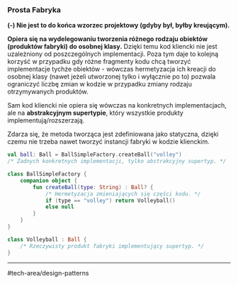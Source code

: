 ### Prosta Fabryka
**(-) Nie jest to do końca wzorzec projektowy (gdyby był, byłby kreującym).**

**Opiera się na wydelegowaniu tworzenia różnego rodzaju obiektów (produktów fabryki) do osobnej klasy.** Dzięki temu kod kliencki nie jest uzależniony od poszczególnych implementacji. Poza tym daje to kolejną korzyść w przypadku gdy różne fragmenty kodu chcą tworzyć implementacje tychże obiektów - wówczas hermetyzacja ich kreacji do osobnej klasy (nawet jeżeli utworzonej tylko i wyłącznie po to) pozwala ograniczyć liczbę zmian w kodzie w przypadku zmiany rodzaju otrzymywanych produktów.

Sam kod kliencki nie opiera się wówczas na konkretnych implementacjach, ale na **abstrakcyjnym supertypie**, który wszystkie produkty implementują/rozszerzają.

Zdarza się, że metoda tworząca jest zdefiniowana jako statyczna, dzięki czemu nie trzeba nawet tworzyć instancji fabryki w kodzie klienckim.

```kotlin
val ball: Ball = BallSimpleFactory.createBall("volley") 
/* Żadnych konkretnych implementacji, tylko abstrakcyjny supertyp. */

class BallSimpleFactory {
	companion object {
		fun createBall(type: String) : Ball? {
			/* Hermetyzacja zmieniających się części kodu. */
			if (type == "volley") return Volleyball()
			else null
		}
	}
}

class Volleyball : Ball {
	/* Rzeczywisty produkt fabryki implementujący supertyp. */
}
```

---
#tech-area/design-patterns 